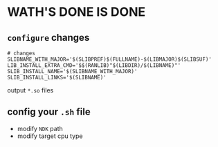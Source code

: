 # WATH'S DONE IS DONE

## `configure` changes

```
# changes
SLIBNAME_WITH_MAJOR='$(SLIBPREF)$(FULLNAME)-$(LIBMAJOR)$(SLIBSUF)'
LIB_INSTALL_EXTRA_CMD='$$(RANLIB)"$(LIBDIR)/$(LIBNAME)"'
SLIB_INSTALL_NAME='$(SLIBNAME_WITH_MAJOR)'
SLIB_INSTALL_LINKS='$(SLIBNAME)'
```

output `*.so` files

## config your `.sh` file

* modify `NDK` path
* modify target cpu type


